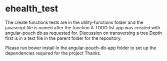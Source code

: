 # ehealth_test
The create functions tests are in the utility-functions folder and the javascript file is named after the function
A TODO list app was created with angular-pouch db as requested for.
Discussion on transversing a tree Depth first is in a text file in the parent folder for the repository.


Please run bower install in the angular-pouch-db-app folder to set up the dependencies required for the project
Thanks.